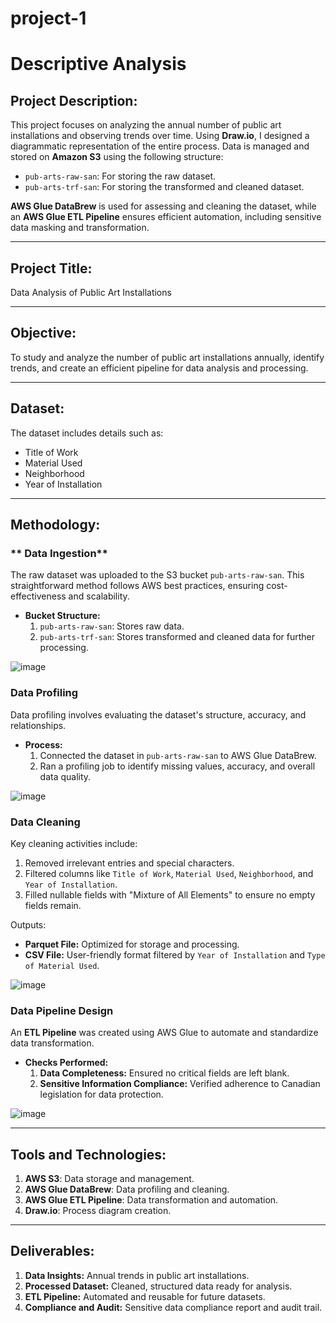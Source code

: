 # project-1

# Descriptive Analysis

## Project Description:
This project focuses on analyzing the annual number of public art installations and observing trends over time. Using **Draw.io**, I designed a diagrammatic representation of the entire process. Data is managed and stored on **Amazon S3** using the following structure:  
- `pub-arts-raw-san`: For storing the raw dataset.  
- `pub-arts-trf-san`: For storing the transformed and cleaned dataset.  

**AWS Glue DataBrew** is used for assessing and cleaning the dataset, while an **AWS Glue ETL Pipeline** ensures efficient automation, including sensitive data masking and transformation.

---

## Project Title:
Data Analysis of Public Art Installations

---

## Objective:
To study and analyze the number of public art installations annually, identify trends, and create an efficient pipeline for data analysis and processing.

---

## Dataset:
The dataset includes details such as:  
- Title of Work  
- Material Used  
- Neighborhood  
- Year of Installation  

---

## Methodology:

### ** Data Ingestion**  
The raw dataset was uploaded to the S3 bucket `pub-arts-raw-san`. This straightforward method follows AWS best practices, ensuring cost-effectiveness and scalability.  
- **Bucket Structure:**  
  1. `pub-arts-raw-san`: Stores raw data.  
  2. `pub-arts-trf-san`: Stores transformed and cleaned data for further processing.

![image](https://github.com/user-attachments/assets/404ae9e9-9463-4e47-866f-11f7064f95d8)

### Data Profiling  
Data profiling involves evaluating the dataset's structure, accuracy, and relationships.  
- **Process:**  
  1. Connected the dataset in `pub-arts-raw-san` to AWS Glue DataBrew.  
  2. Ran a profiling job to identify missing values, accuracy, and overall data quality.  

![image](https://github.com/user-attachments/assets/f43ef7b6-0ebd-49da-8e72-6c1fd02629ec)

### Data Cleaning  
Key cleaning activities include:  
1. Removed irrelevant entries and special characters.  
2. Filtered columns like `Title of Work`, `Material Used`, `Neighborhood`, and `Year of Installation`.  
3. Filled nullable fields with "Mixture of All Elements" to ensure no empty fields remain.

Outputs:  
- **Parquet File:** Optimized for storage and processing.  
- **CSV File:** User-friendly format filtered by `Year of Installation` and `Type of Material Used`.

![image](https://github.com/user-attachments/assets/486d7264-7c5b-4b2f-a781-a642bca65b32)

### Data Pipeline Design  
An **ETL Pipeline** was created using AWS Glue to automate and standardize data transformation.  
- **Checks Performed:**  
  1. **Data Completeness:** Ensured no critical fields are left blank.  
  2. **Sensitive Information Compliance:** Verified adherence to Canadian legislation for data protection.

![image](https://github.com/user-attachments/assets/97ee9336-6537-4c9b-ac95-1204e5e3e1e1)


---

## Tools and Technologies:
1. **AWS S3**: Data storage and management.  
2. **AWS Glue DataBrew**: Data profiling and cleaning.  
3. **AWS Glue ETL Pipeline**: Data transformation and automation.  
4. **Draw.io**: Process diagram creation.  

---

## Deliverables:
1. **Data Insights:** Annual trends in public art installations.  
2. **Processed Dataset:** Cleaned, structured data ready for analysis.  
3. **ETL Pipeline:** Automated and reusable for future datasets.  
4. **Compliance and Audit:** Sensitive data compliance report and audit trail.  

